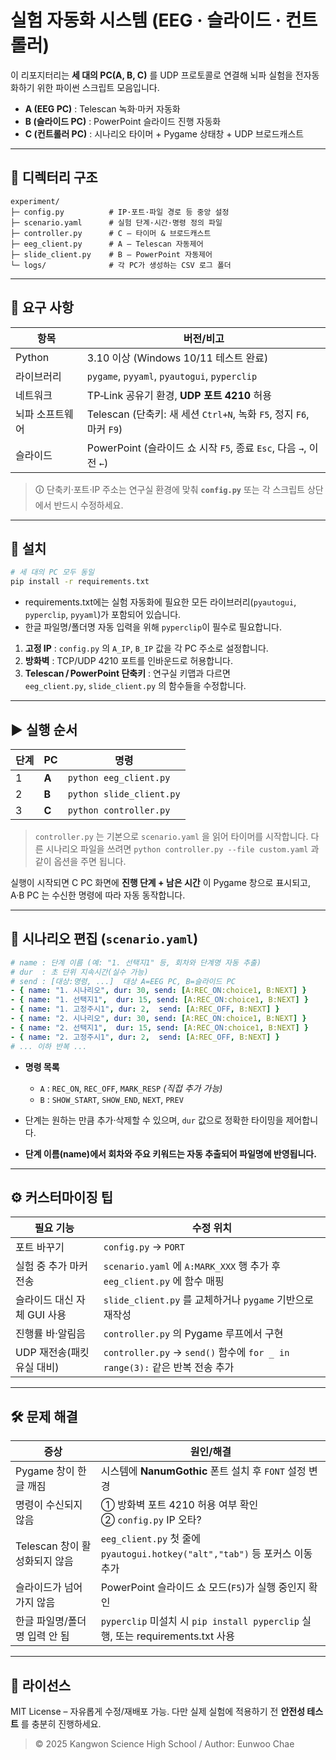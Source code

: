 # 실험 자동화 시스템 (EEG ‧ 슬라이드 ‧ 컨트롤러)

이 리포지터리는 **세 대의 PC(A, B, C)** 를 UDP 프로토콜로 연결해 뇌파 실험을 전자동화하기 위한 파이썬 스크립트 모음입니다.

* **A (EEG PC)** : Telescan 녹화·마커 자동화
* **B (슬라이드 PC)** : PowerPoint 슬라이드 진행 자동화
* **C (컨트롤러 PC)** : 시나리오 타이머 + Pygame 상태창 + UDP 브로드캐스트

---

## 📂 디렉터리 구조

```text
experiment/
├─ config.py          # IP·포트·파일 경로 등 중앙 설정
├─ scenario.yaml      # 실험 단계·시간·명령 정의 파일
├─ controller.py      # C – 타이머 & 브로드캐스트
├─ eeg_client.py      # A – Telescan 자동제어
├─ slide_client.py    # B – PowerPoint 자동제어
└─ logs/              # 각 PC가 생성하는 CSV 로그 폴더
```

---

## 🔧 요구 사항

| 항목       | 버전/비고                                                    |
| -------- | -------------------------------------------------------- |
| Python   | 3.10 이상 (Windows 10/11 테스트 완료)                           |
| 라이브러리    | `pygame`, `pyyaml`, `pyautogui`, `pyperclip`                |
| 네트워크     | TP‑Link 공유기 환경, **UDP 포트 4210** 허용                       |
| 뇌파 소프트웨어 | Telescan (단축키: 새 세션 `Ctrl+N`, 녹화 `F5`, 정지 `F6`, 마커 `F9`) |
| 슬라이드     | PowerPoint (슬라이드 쇼 시작 `F5`, 종료 `Esc`, 다음 `→`, 이전 `←`)    |

> 🛈 단축키·포트·IP 주소는 연구실 환경에 맞춰 **`config.py`** 또는 각 스크립트 상단에서 반드시 수정하세요.

---

## 🚀 설치

```bash
# 세 대의 PC 모두 동일
pip install -r requirements.txt
```

- requirements.txt에는 실험 자동화에 필요한 모든 라이브러리(`pyautogui`, `pyperclip`, `pyyaml`)가 포함되어 있습니다.
- 한글 파일명/폴더명 자동 입력을 위해 `pyperclip`이 필수로 필요합니다.

1. **고정 IP** : `config.py` 의 `A_IP`, `B_IP` 값을 각 PC 주소로 설정합니다.
2. **방화벽** : TCP/UDP 4210 포트를 인바운드로 허용합니다.
3. **Telescan / PowerPoint 단축키** : 연구실 키맵과 다르면 `eeg_client.py`, `slide_client.py` 의 함수들을 수정합니다.

---

## ▶️ 실행 순서

| 단계 | PC    | 명령                       |
| -- | ----- | ------------------------ |
| 1  | **A** | `python eeg_client.py`   |
| 2  | **B** | `python slide_client.py` |
| 3  | **C** | `python controller.py`   |

> `controller.py` 는 기본으로 `scenario.yaml` 을 읽어 타이머를 시작합니다. 다른 시나리오 파일을 쓰려면 `python controller.py --file custom.yaml` 과 같이 옵션을 주면 됩니다.

실행이 시작되면 C PC 화면에 **진행 단계 + 남은 시간** 이 Pygame 창으로 표시되고, A·B PC 는 수신한 명령에 따라 자동 동작합니다.

---

## 📝 시나리오 편집 (`scenario.yaml`)

```yaml
# name : 단계 이름 (예: "1. 선택지1" 등, 회차와 단계명 자동 추출)
# dur  : 초 단위 지속시간(실수 가능)
# send : [대상:명령, ...]  대상 A=EEG PC, B=슬라이드 PC
- { name: "1. 시나리오", dur: 30, send: [A:REC_ON:choice1, B:NEXT] }
- { name: "1. 선택지1",  dur: 15, send: [A:REC_ON:choice1, B:NEXT] }
- { name: "1. 고정주시1", dur: 2,  send: [A:REC_OFF, B:NEXT] }
- { name: "2. 시나리오", dur: 30, send: [A:REC_ON:choice1, B:NEXT] }
- { name: "2. 선택지1",  dur: 15, send: [A:REC_ON:choice1, B:NEXT] }
- { name: "2. 고정주시1", dur: 2,  send: [A:REC_OFF, B:NEXT] }
# ... 이하 반복 ...
```

* **명령 목록**

  * `A` : `REC_ON`, `REC_OFF`, `MARK_RESP` *(직접 추가 가능)*
  * `B` : `SHOW_START`, `SHOW_END`, `NEXT`, `PREV`
* 단계는 원하는 만큼 추가·삭제할 수 있으며, `dur` 값으로 정확한 타이밍을 제어합니다.
* **단계 이름(name)에서 회차와 주요 키워드는 자동 추출되어 파일명에 반영됩니다.**

---

## ⚙️ 커스터마이징 팁

| 필요 기능             | 수정 위치                                                           |
| ----------------- | --------------------------------------------------------------- |
| 포트 바꾸기            | `config.py` → `PORT`                                            |
| 실험 중 추가 마커 전송     | `scenario.yaml` 에 `A:MARK_XXX` 행 추가 후 `eeg_client.py` 에 함수 매핑   |
| 슬라이드 대신 자체 GUI 사용 | `slide_client.py` 를 교체하거나 `pygame` 기반으로 재작성                     |
| 진행률 바·알림음         | `controller.py` 의 Pygame 루프에서 구현                                |
| UDP 재전송(패킷 유실 대비) | `controller.py` → `send()` 함수에 `for _ in range(3):` 같은 반복 전송 추가 |

---

## 🛠️ 문제 해결

| 증상                   | 원인/해결                                                            |
| -------------------- | ---------------------------------------------------------------- |
| Pygame 창이 한글 깨짐      | 시스템에 **NanumGothic** 폰트 설치 후 `FONT` 설정 변경                        |
| 명령이 수신되지 않음          | ① 방화벽 포트 4210 허용 여부 확인 ② `config.py` IP 오타?                      |
| Telescan 창이 활성화되지 않음 | `eeg_client.py` 첫 줄에 `pyautogui.hotkey("alt","tab")` 등 포커스 이동 추가 |
| 슬라이드가 넘어가지 않음        | PowerPoint 슬라이드 쇼 모드(`F5`)가 실행 중인지 확인                            |
| 한글 파일명/폴더명 입력 안 됨   | `pyperclip` 미설치 시 `pip install pyperclip` 실행, 또는 requirements.txt 사용 |

---

## 📜 라이선스

MIT License – 자유롭게 수정/재배포 가능. 다만 실제 실험에 적용하기 전 **안전성 테스트** 를 충분히 진행하세요.

> © 2025 Kangwon Science High School / Author: Eunwoo Chae
